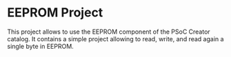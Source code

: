 # EEPROM Project

This project allows to use the EEPROM component of the PSoC Creator catalog. It contains a 
simple project allowing to read, write, and read again a single byte in EEPROM.